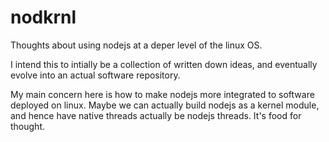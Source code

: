 # nodkrnl
Thoughts about using nodejs at a deper level of the linux OS.

I intend this to intially be a collection of written down ideas, and eventually evolve into an actual software repository.

My main concern here is how to make nodejs more integrated to software deployed on linux. Maybe we can actually build nodejs as a kernel module, and hence have native threads actually be nodejs threads. It's food for thought.
